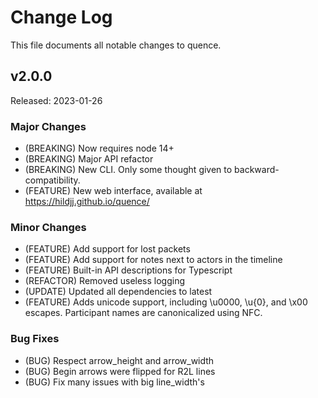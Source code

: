 # Change Log

This file documents all notable changes to quence.

## v2.0.0

Released: 2023-01-26

### Major Changes

- (BREAKING) Now requires node 14+
- (BREAKING) Major API refactor
- (BREAKING) New CLI.  Only some thought given to backward-compatibility.
- (FEATURE) New web interface, available at https://hildjj.github.io/quence/

### Minor Changes

- (FEATURE) Add support for lost packets
- (FEATURE) Add support for notes next to actors in the timeline
- (FEATURE) Built-in API descriptions for Typescript
- (REFACTOR) Removed useless logging
- (UPDATE) Updated all dependencies to latest
- (FEATURE) Adds unicode support, including \u0000, \u{0}, and \x00 escapes.
  Participant names are canonicalized using NFC.

### Bug Fixes

- (BUG) Respect arrow_height and arrow_width
- (BUG) Begin arrows were flipped for R2L lines
- (BUG) Fix many issues with big line_width's
